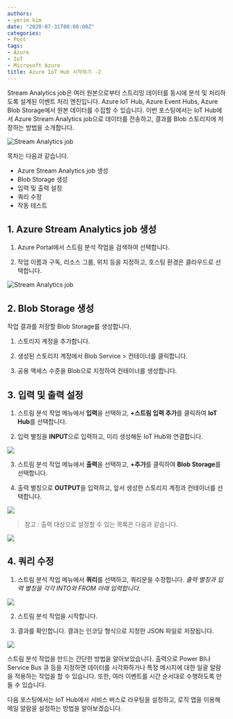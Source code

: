 ```yaml
---
authors:
- yerim kim
date: "2020-07-31T00:00:00Z"
categories:
- Post
tags:
- Azure
- IoT
- Microsoft Azure
title: Azure IoT Hub 시작하기 -2
---
```


Stream Analytics job은 여러 원본으로부터 스트리밍 데이터를 동시에 분석 및 처리하도록 설계된 이벤트 처리 엔진입니다. 
Azure IoT Hub, Azure Event Hubs, Azure Blob Storage에서 원본 데이터를 수집할 수 있습니다. 
이번 포스팅에서는 IoT Hub에서 Azure Stream Analytics job으로 데이터를 전송하고, 결과를 Blob 스토리지에 저장하는 방법을 소개합니다. 

![Stream Analytics job](images/1.png)

목차는 다음과 같습니다. 
- Azure Stream Analytics job 생성
- Blob Storage 생성
- 입력 및 출력 설정
- 쿼리 수정 
- 작동 테스트 

## 1. Azure Stream Analytics job 생성

1) Azure Portal에서 스트림 분석 작업을 검색하여 선택합니다.

2) 작업 이름과 구독, 리소스 그룹, 위치 등을 지정하고, 호스팅 환경은 클라우드로 선택합니다.

![Stream Analytics job](images/2.png)


## 2. Blob Storage 생성

작업 결과를 저장할 Blob Storage를 생성합니다. 

1) 스토리지 계정을 추가합니다. 

2) 생성된 스토리지 계정에서 Blob Service > 컨테이너를 클릭합니다.

3) 공용 액세스 수준을 Blob으로 지정하여 컨테이너를 생성합니다. 

## 3. 입력 및 출력 설정

1) 스트림 분석 작업 메뉴에서 **입력**을 선택하고, **+스트림 입력 추가**를 클릭하여 **IoT Hub**를 선택합니다.

2) 입력 별칭을 **INPUT**으로 입력하고, 미리 생성해둔 IoT Hub와 연결합니다. 

![](images/3.png)

3) 스트림 분석 작업 메뉴에서 **출력**을 선택하고, **+추가**를 클릭하여 **Blob Storage**를 선택합니다. 

4) 출력 별칭으로 **OUTPUT**을 입력하고, 앞서 생성한 스토리지 계정과 컨테이너를 선택합니다. 

![](images/4.png)

>참고 : 출력 대상으로 설정할 수 있는 목록은 다음과 같습니다. 

![](images/5.png)

## 4. 쿼리 수정 

1) 스트림 분석 작업 메뉴에서 **쿼리**를 선택하고, 쿼리문을 수정합니다. *출력 별칭과 입력 별칭을 각각 INTO와 FROM 아래 입력합니다.*

![](images/6.png)

2) 스트림 분석 작업을 시작합니다. 

3) 결과를 확인합니다. 결과는 인코딩 형식으로 지정한 JSON 파일로 저장됩니다. 

![](images/7.png)


스트림 분석 작업을 만드는 간단한 방법을 알아보았습니다. 출력으로 Power BI나 Service Bus 큐 등을 지정하면 데이터를 시각화하거나 특정 메시지에 대한 일괄 알람을 적용하는 작업을 할 수 있습니다. 또한, 여러 이벤트를 시간 순서대로 수행하도록 만들 수 있습니다. 

다음 포스팅에서는 IoT Hub에서 서비스 버스로 라우팅을 설정하고, 로직 앱을 이용해 메일 알람을 설정하는 방법을 알아보겠습니다. 
